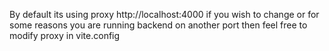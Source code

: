 By default its using proxy http://localhost:4000 if you wish to change or for some reasons you are running backend on another port then feel free to modify proxy in vite.config
